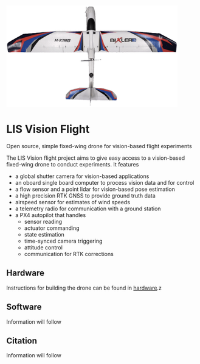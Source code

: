 <img src="hardware/imgs/top_view_resized.png" alt="drawing" width="450"/>

# LIS Vision Flight

Open source, simple fixed-wing drone for vision-based flight experiments

The LIS Vision flight project aims to give easy access to a vision-based fixed-wing drone to conduct experiments. It features

- a global shutter camera for vision-based applications
- an oboard single board computer to process vision data and for control
- a flow sensor and a point lidar for vision-based pose estimation
- a high precision RTK GNSS to provide ground truth data
- airspeed sensor for estimates of wind speeds
- a telemetry radio for communication with a ground station
- a PX4 autopilot that handles
  - sensor reading
  - actuator commanding
  - state estimation
  - time-synced camera triggering
  - attitude control
  - communication for RTK corrections

## Hardware

Instructions for building the drone can be found in [hardware](./hardware).z

## Software

Information will follow

## Citation

Information will follow